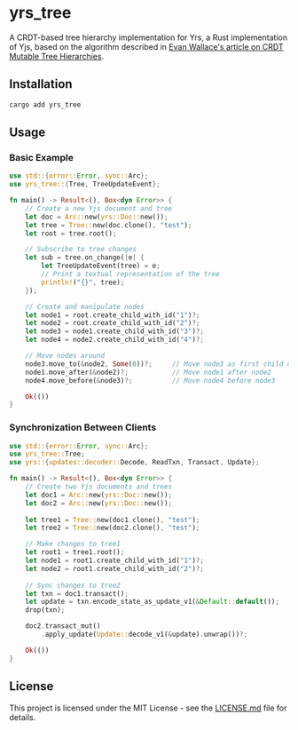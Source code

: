 # yrs_tree

A CRDT-based tree hierarchy implementation for Yrs, a Rust implementation of Yjs, based on the algorithm described in [Evan Wallace's article on CRDT Mutable Tree Hierarchies](https://madebyevan.com/algos/crdt-mutable-tree-hierarchy/).

## Installation

```bash
cargo add yrs_tree
```

## Usage

### Basic Example

```rust
use std::{error::Error, sync::Arc};
use yrs_tree::{Tree, TreeUpdateEvent};

fn main() -> Result<(), Box<dyn Error>> {
    // Create a new Yjs document and tree
    let doc = Arc::new(yrs::Doc::new());
    let tree = Tree::new(doc.clone(), "test");
    let root = tree.root();

    // Subscribe to tree changes
    let sub = tree.on_change(|e| {
        let TreeUpdateEvent(tree) = e;
        // Print a textual representation of the tree
        println!("{}", tree);
    });

    // Create and manipulate nodes
    let node1 = root.create_child_with_id("1")?;
    let node2 = root.create_child_with_id("2")?;
    let node3 = node1.create_child_with_id("3")?;
    let node4 = node2.create_child_with_id("4")?;

    // Move nodes around
    node3.move_to(&node2, Some(0))?;     // Move node3 as first child of node2
    node1.move_after(&node2)?;           // Move node1 after node2
    node4.move_before(&node3)?;          // Move node4 before node3

    Ok(())
}
```

### Synchronization Between Clients

```rust
use std::{error::Error, sync::Arc};
use yrs_tree::Tree;
use yrs::{updates::decoder::Decode, ReadTxn, Transact, Update};

fn main() -> Result<(), Box<dyn Error>> {
    // Create two Yjs documents and trees
    let doc1 = Arc::new(yrs::Doc::new());
    let doc2 = Arc::new(yrs::Doc::new());
    
    let tree1 = Tree::new(doc1.clone(), "test");
    let tree2 = Tree::new(doc2.clone(), "test");

    // Make changes to tree1
    let root1 = tree1.root();
    let node1 = root1.create_child_with_id("1")?;
    let node2 = root1.create_child_with_id("2")?;
    
    // Sync changes to tree2
    let txn = doc1.transact();
    let update = txn.encode_state_as_update_v1(&Default::default());
    drop(txn);

    doc2.transact_mut()
        .apply_update(Update::decode_v1(&update).unwrap())?;

    Ok(())
}
```

## License

This project is licensed under the MIT License - see the [LICENSE.md](LICENSE.md) file for details.
